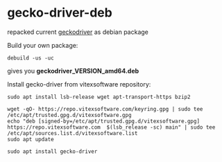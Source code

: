 # gecko-driver-deb

repacked current [geckodriver](https://github.com/mozilla/geckodriver) as debian package

Build your own package:

```shell
debuild -us -uc
```

gives you **geckodriver_VERSION_amd64.deb**

Install gecko-driver from vitexsoftware repository:

```shell
sudo apt install lsb-release wget apt-transport-https bzip2

wget -qO- https://repo.vitexsoftware.com/keyring.gpg | sudo tee /etc/apt/trusted.gpg.d/vitexsoftware.gpg
echo "deb [signed-by=/etc/apt/trusted.gpg.d/vitexsoftware.gpg]  https://repo.vitexsoftware.com  $(lsb_release -sc) main" | sudo tee /etc/apt/sources.list.d/vitexsoftware.list
sudo apt update

sudo apt install gecko-driver
```
